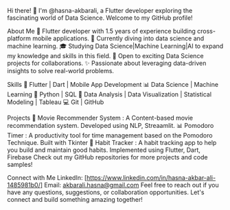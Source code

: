 Hi there! 👋
I'm @hasna-akbarali, a Flutter developer exploring the fascinating world of Data Science. Welcome to my GitHub profile!

About Me
📱 Flutter developer with 1.5 years of experience building cross-platform mobile applications.
🌱 Currently diving into data science and machine learning.
🎓 Studying Data Science|Machine Learning|AI to expand my knowledge and skills in this field.
💼 Open to exciting Data Science projects for collaborations.
✨ Passionate about leveraging data-driven insights to solve real-world problems.

Skills
📱 Flutter | Dart | Mobile App Development
📊 Data Science | Machine Learning 
🐍 Python | SQL
🧮 Data Analysis | Data Visualization | Statistical Modeling | Tableau 
💻 Git | GitHub

Projects
🔬 Movie Recommender System : A Content-based movie recommendation system. Developed using NLP, Streaamlit.
📊 Pomodoro Timer : A productivity tool for time management based on the Pomodoro Technique. Built with Tkinter
🤖 Habit Tracker : A habit tracking app to help you build and maintain good habits. Implemented using Flutter, Dart, Firebase
Check out my GitHub repositories for more projects and code samples!

Connect with Me
LinkedIn: [https://www.linkedin.com/in/hasna-akbar-ali-1485981b0/]
Email: akbarali.hasna@gmail.com
Feel free to reach out if you have any questions, suggestions, or collaboration opportunities. Let's connect and build something amazing together!
